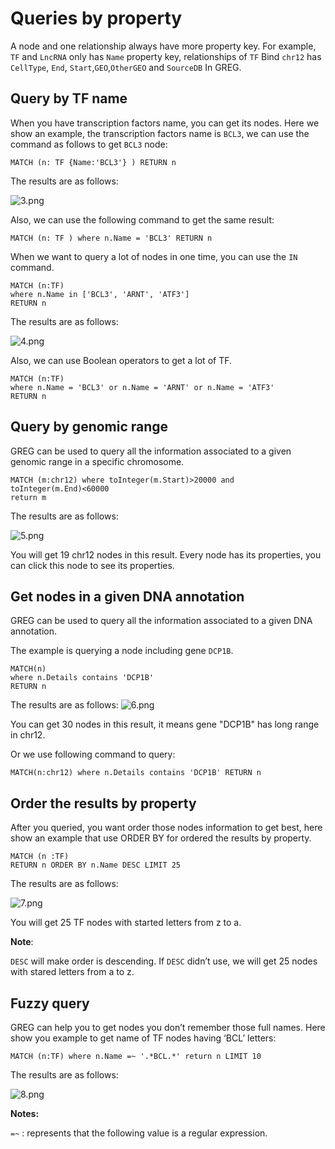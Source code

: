# Queries by property

A node and one relationship always have more property key. For example, `TF` and `LncRNA` only has `Name`
property key, relationships of `TF` Bind `chr12` has `CellType`, `End`, `Start`,`GEO`,`OtherGEO` and `SourceDB` In GREG.

## Query by TF name
When you have transcription factors name, you can get its nodes. Here we show an
example, the transcription factors name is `BCL3`, we can use the command as follows
to get `BCL3` node:

```
MATCH (n: TF {Name:'BCL3'} ) RETURN n
```
The results are as follows:

![3.png](./images/3.png)

Also, we can use the following command to get the same result:
```
MATCH (n: TF ) where n.Name = 'BCL3' RETURN n
```

When we want to query a lot of nodes in one time, you can use the `IN` command.
```
MATCH (n:TF) 
where n.Name in ['BCL3', 'ARNT', 'ATF3']
RETURN n
```
The results are as follows:

![4.png](./images/4.png)

Also, we can use Boolean operators to get a lot of TF.
```
MATCH (n:TF)
where n.Name = 'BCL3' or n.Name = 'ARNT' or n.Name = 'ATF3'
RETURN n
```

## Query by genomic range

GREG can be used to query all the information associated to a given genomic range
in a specific chromosome.

```
MATCH (m:chr12) where toInteger(m.Start)>20000 and
toInteger(m.End)<60000
return m
```
The results are as follows:

![5.png](./images/5.png)

You will get 19 chr12 nodes in this result. Every node has its properties, you can click
this node to see its properties.

## Get nodes in a given DNA annotation

GREG can be used to query all the information associated to a given DNA
annotation.

The example is querying a node including gene `DCP1B`.

```
MATCH(n) 
where n.Details contains 'DCP1B' 
RETURN n
```
The results are as follows:
![6.png](./images/6.png)

You can get 30 nodes in this result, it means gene "DCP1B" has long range in chr12.


Or we use following command to query:
```
MATCH(n:chr12) where n.Details contains 'DCP1B' RETURN n
```

## Order the results by property

After you queried, you want order those nodes information to get best, here show an
example that use ORDER BY for ordered the results by property.

```
MATCH (n :TF) 
RETURN n ORDER BY n.Name DESC LIMIT 25
```
The results are as follows:

![7.png](./images/7.png)

You will get 25 TF nodes with started letters from z to a.

**Note**:   

`DESC` will make order is descending. If `DESC` didn’t use, we will get 25 nodes
with stared letters from a to z.

## Fuzzy query

GREG can help you to get nodes you don’t remember those full names. Here show you example
to get name of TF nodes having ‘BCL’ letters:
```
MATCH (n:TF) where n.Name =~ '.*BCL.*' return n LIMIT 10
```
The results are as follows:

![8.png](./images/8.png)

**Notes:**  

`=~` : represents that the following value is a regular expression.
